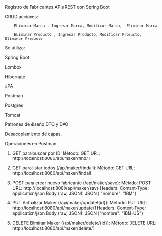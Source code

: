 Registro de Fabricantes APIs REST con Spring Boot

CRUD acciones:

        ELiminar Marca , Ingresar Marca, Modificar Marca,  Eliminar Marca
        
        ELiminar Producto , Ingresar Producto, Modificar Producto,  Eliminar Producto

Se utiliza: 

Spring Boot

Lombox

Hibernate

JPA

Postman

Postgres

Tomcat

Patrones de diseño DTO y DAO

Desacoplamiento de capas.

Operaciones en Postman:

1. GET para buscar por ID:
Método: GET
URL: http://localhost:8080/api/maker/find/1

2. GET para listar todos (/api/maker/findall):
Método: GET
URL: http://localhost:8080/api/maker/findall

3. POST para crear nuevo fabricante (/api/maker/save):
Método: POST
URL: http://localhost:8080/api/maker/save
Headers:
Content-Type: application/json
Body (raw, JSON):
JSON
{ "nombre": "IBM"}

4. PUT Actualizar Maker (/api/maker/update/{id}):
Método: PUT
URL: http://localhost:8080/api/maker/update/1 
Headers:
Content-Type: application/json
Body (raw, JSON):
JSON
{"nombre": "IBM-US"}

5. DELETE Eliminar Maker (/api/maker/delete/{id}):
Método: DELETE
URL: http://localhost:8080/api/maker/delete/1

